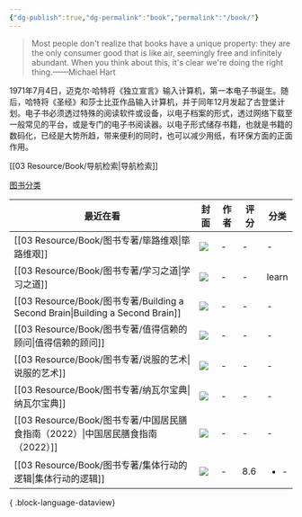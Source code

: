 ```yaml
---
{"dg-publish":true,"dg-permalink":"book","permalink":"/book/"}
---
```



> Most people don't realize that books have a unique property: they are the only consumer good that is like air, seemingly free and infinitely abundant. When you think about this, it's clear we're doing the right thing.——Michael Hart


1971年7月4日，迈克尔·哈特将《独立宣言》输入计算机，第一本电子书诞生。随后，哈特将《圣经》和莎士比亚作品输入计算机，并于同年12月发起了古登堡计划。电子书必须透过特殊的阅读软件或设备，以电子档案的形式，透过网络下载至一般常见的平台，或是专门的电子书阅读器。以电子形式储存书籍，也就是书籍的数码化，已经是大势所趋，带来便利的同时，也可以减少用纸，有环保方面的正面作用。

[[03 Resource/Book/导航检索\|导航检索]]

[图书分类](%E9%A5%B6%E4%B8%B0%E4%B9%A6%E6%88%BF%208dc59f7e00d74b6197240d02fa291423/%E5%9B%BE%E4%B9%A6%E5%88%86%E7%B1%BB%2081b98c6fba004392b7ee8fc0a3ec7e9f.md)





| 最近在看                                                                          | 封面      | 作者 | 评分  | 分类                   |
| ----------------------------------------------------------------------------- | ------- | -- | --- | -------------------- |
| [[03 Resource/Book/图书专著/筚路维艰\|筚路维艰]]                                       | ![](\-) | \- | \-  | \-                   |
| [[03 Resource/Book/图书专著/学习之道\|学习之道]]                                       | ![](\-) | \- | \-  | learn                |
| [[03 Resource/Book/图书专著/Building a Second Brain\|Building a Second Brain]] | ![](\-) | \- | \-  | \-                   |
| [[03 Resource/Book/图书专著/值得信赖的顾问\|值得信赖的顾问]]                                 | ![](\-) | \- | \-  | \-                   |
| [[03 Resource/Book/图书专著/说服的艺术\|说服的艺术]]                                     | ![](\-) | \- | \-  | \-                   |
| [[03 Resource/Book/图书专著/纳瓦尔宝典\|纳瓦尔宝典]]                                     | ![](\-) | \- | \-  | \-                   |
| [[03 Resource/Book/图书专著/中国居民膳食指南（2022）\|中国居民膳食指南（2022）]]                   | ![](\-) | \- | \-  | \-                   |
| [[03 Resource/Book/图书专著/集体行动的逻辑\|集体行动的逻辑]]                                 | ![](\-) | \- | 8.6 | <ul><li>\-</li></ul> |

{ .block-language-dataview}


